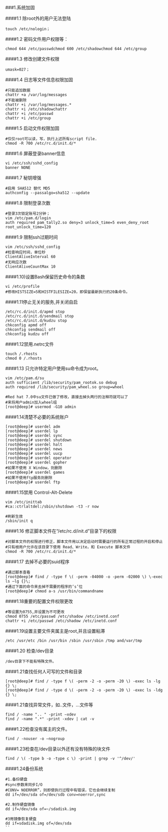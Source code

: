 ###1.系统加固

####1.1 除root外的用户无法登陆
```shell
touch /etc/nologin；
```
####1.2 密码文件用户权限等：
```shell
chmod 644 /etc/passwdchmod 600 /etc/shadowchmod 644 /etc/group
```
####1.3 修改创建文件权限
```shell
umask=027；
```
####1.4 日志等文件信息权限加固
```shell
#只能追加数据
chattr +a /var/log/messages  
#不能被删除 
chattr +i /var/log/messages.* 
chattr +i /etc/shadowchattr 
chattr +i /etc/passwd 
chattr +i /etc/group 
```
####1.5 启动文件权限加固
```shell
#仅仅root可以读，写，执行上述所有script file.
chmod -R 700 /etc/rc.d/init.d/*
```
####1.6 屏蔽登录banner信息
```shell
vi /etc/ssh/sshd_config 
banner NONE
```
####1.7 秘钥增强
```shell
#启用 SHA512 替代 MD5
authconfig --passalgo=sha512 --update 
```
####1.8 限制登录次数
```shell
#登录3次锁定账号2分钟；
vim /etc/pam.d/login
auth required pam_tally2.so deny=3 unlock_time=5 even_deny_root root_unlock_time=120

```
####1.9 限制ssh过期时间
```shell
vim /etc/ssh/sshd_config
#检查响应时间，单位秒
ClientAliveInterval 60
#无响应次数
ClientAliveCountMax 10
```
####1.10)设置Bash保留历史命令的条数
```shell
vi /etc/profile
#修改HISTSIZE=5和HISTFILESIZE=20，即保留最新执行的20条命令。
```
####1.11停止无关的服务,并关闭自启
```shell
/etc/rc.d/init.d/apmd stop
/etc/rc.d/init.d/sendmail stop
/etc/rc.d/init.d/kudzu stop
chkconfig apmd off
chkconfig sendmail off
chkconfig kudzu off
```
####1.12禁用.netrc文件
```shell
touch /.rhosts
chmod 0 /.rhosts
```
####1.13 只允许特定用户使用su命令成为root。
```shell
vim /etc/pam.d/su
auth sufficient /lib/security/pam_rootok.so debug
auth required /lib/security/pam_wheel.so group=wheel

#Red hat 7.0中su文件已做了修改，直接去掉头两行的注释符就可以了
#来将用户admin加入wheel组
[root@deep]# usermod -G10 admin
```
####1.14清楚不必要的系统账户
```shell
[root@deep]# userdel adm
[root@deep]# userdel lp
[root@deep]# userdel sync
[root@deep]# userdel shutdown
[root@deep]# userdel halt
[root@deep]# userdel news
[root@deep]# userdel uucp
[root@deep]# userdel operator
[root@deep]# userdel gopher
#如果不使用 X Window，则删除
[root@deep]# userdel games   
#如果不使用ftp服务则删除 
[root@deep]# userdel ftp     

```
####1.15禁用 Control-Alt-Delete
```shell
vim /etc/inittab
#ca::ctrlaltdel:/sbin/shutdown -t3 -r now

#刷新生效
/sbin/init q
```
####1.16 修正脚本文件在“/etc/rc.d/init.d”目录下的权限
```shell
#对脚本文件的权限进行修正，脚本文件用以决定启动时需要运行的所有正常过程的开启和停止
#只有根用户允许在该目录下使用 Read、Write，和 Execute 脚本文件
chmod -R 700 /etc/rc.d/init.d/*
```

####1.17 去掉不必要的suid程序
```shell
#通过脚本查看
[root@deep]# find / -type f \( -perm -04000 -o -perm -02000 \) \-exec ls –lg {}\;
#通过下面的命令来去掉不需要的程序的‘s’位
[root@deep]# chmod a-s /usr/bin/commandname
```
####1.18重要的配置文件权限更改
```shell
#等设置为0755,并设置为不可更改
chmod 0755 /etc/passwd /etc/shadow /etc/inetd.conf
chattr +i /etc/passwd /etc/shadow /etc/inetd.conf
```
####1.19设置主要文件夹属主是root,并且设置粘滞
```
/etc /usr/etc /bin /usr/bin /sbin /usr/sbin /tmp and/var/tmp
```

####1.20 检查/dev目录
```
/dev目录下不能有特殊文件。
```
####1.21查找任何人可写的文件和目录
```shell
[root@deep]# find / -type f \( -perm -2 -o -perm -20 \) -exec ls -lg {} \;
[root@deep]# find / -type d \( -perm -2 -o -perm -20 \) -exec ls -ldg {} \;
```
####1.21查找异常文件，如..文件，…文件等
```shell
find / -name ".. " -print –xdev
find / -name ".*" -print -xdev | cat -v
```
####1.22检查没有属主的文件。
```shell
find / -nouser -o –nogroup
```
####1.23检查在/dev目录以外还有没有特殊的块文件
```shell
find / \( -type b -o -type c \) -print | grep -v '^/dev/'
```
####1.24备份系统
```shell
#1.备份硬盘
#sync参数来同步I/O
#CONV= NOERROR”，则即使执行过程中有错误，它也会继续复制
dd if=/dev/sda of=/dev/sdb conv=noerror,sync

#2.制作硬盘镜像
dd if=/dev/sda of=~/sdadisk.img

#3用镜像恢复硬盘
dd if=sdadisk.img of=/dev/sda
``